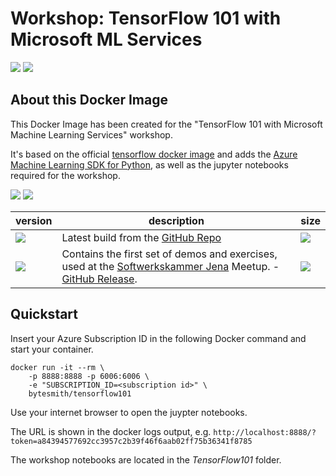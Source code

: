 # Workshop: TensorFlow 101 with Microsoft ML Services 

[![](https://img.shields.io/github/license/mashape/apistatus.svg)](https://github.com/SaschaDittmann/TensorFlow101)
[![](https://img.shields.io/github/tag/SaschaDittmann/TensorFlow101.svg)](https://github.com/SaschaDittmann/TensorFlow101)


## About this Docker Image

This Docker Image has been created for the "TensorFlow 101 with Microsoft Machine Learning Services" workshop.

It's based on the official [tensorflow docker image](https://hub.docker.com/r/tensorflow/tensorflow/) and adds the [Azure Machine Learning SDK for Python](https://docs.microsoft.com/en-us/python/api/overview/azure/ml/intro?view=azure-ml-py), as well as the jupyter notebooks required for the workshop.

[![](https://img.shields.io/docker/pulls/bytesmith/tensorflow101.svg)](https://hub.docker.com/r/bytesmith/tensorflow101) [![](https://img.shields.io/docker/automated/bytesmith/tensorflow101.svg)](https://hub.docker.com/r/bytesmith/tensorflow101/builds)

version          | description                               | size 
---------------- | ----------------------------------------- | ------
[![](https://images.microbadger.com/badges/version/bytesmith/tensorflow101.svg)](https://hub.docker.com/r/bytesmith/tensorflow101) | Latest build from the [GitHub Repo](https://github.com/SaschaDittmann/TensorFlow101) | [![](https://images.microbadger.com/badges/image/bytesmith/tensorflow101.svg)](https://microbadger.com/images/bytesmith/tensorflow101)
[![](https://images.microbadger.com/badges/version/bytesmith/tensorflow101:release-0.1.0.svg)](https://hub.docker.com/r/bytesmith/tensorflow101) | Contains the first set of demos and exercises, used at the [Softwerkskammer Jena](https://www.meetup.com/de-DE/jenadevs/events/255559364/) Meetup. - [GitHub Release](https://github.com/SaschaDittmann/TensorFlow101/releases/tag/0.1.0). | [![](https://images.microbadger.com/badges/image/bytesmith/tensorflow101:release-0.1.0.svg)](https://microbadger.com/images/bytesmith/tensorflow101:release-0.1.0)

## Quickstart

Insert your Azure Subscription ID in the following Docker command and start your container.

```
docker run -it --rm \
    -p 8888:8888 -p 6006:6006 \
    -e "SUBSCRIPTION_ID=<subscription id>" \
    bytesmith/tensorflow101
```

Use your internet browser to open the juypter notebooks.

The URL is shown in the docker logs output, e.g. `http://localhost:8888/?token=a84394577692cc3957c2b39f46f6aab02ff75b36341f8785`

The workshop notebooks are located in the *TensorFlow101* folder.
